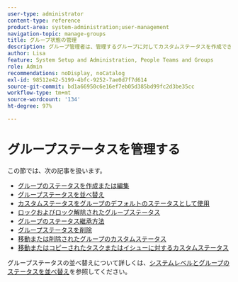 ```yaml
---
user-type: administrator
content-type: reference
product-area: system-administration;user-management
navigation-topic: manage-groups
title: グループ状態の管理
description: グループ管理者は、管理するグループに対してカスタムステータスを作成できます。これにより、会社全体の多くのカスタムステータスを不要にし、グループの階層でより自律性を高めることができます。Workfront 管理者がステータスのロックを解除した場合、管理対象のグループのシステムレベルのステータスを編集できます。
author: Lisa
feature: System Setup and Administration, People Teams and Groups
role: Admin
recommendations: noDisplay, noCatalog
exl-id: 98512e42-5199-4bfc-9252-7ae0d7f7d614
source-git-commit: bd1a66950c6e16ef7eb05d385bd99fc2d3be35cc
workflow-type: tm+mt
source-wordcount: '134'
ht-degree: 97%

---
```


# グループステータスを管理する

この節では、次の記事を扱います。

* [グループのステータスを作成または編集](../../../administration-and-setup/manage-groups/manage-group-statuses/create-or-edit-a-group-status.md)
* [グループステータスを並べ替え](../../../administration-and-setup/manage-groups/manage-group-statuses/reorder-group-statuses-from-groups-area.md)
* [カスタムステータスをグループのデフォルトのステータスとして使用](../../../administration-and-setup/manage-groups/manage-group-statuses/use-custom-statuses-as-default-statuses-group.md)
* [ロックおよびロック解除されたグループステータス](../../../administration-and-setup/manage-groups/manage-group-statuses/lock-or-unlock-a-custom-group-status.md)
* [グループのステータス継承方法](../../../administration-and-setup/manage-groups/manage-group-statuses/how-groups-inherit-statuses.md)
* [グループステータスを削除](../../../administration-and-setup/manage-groups/manage-group-statuses/delete-a-group-status.md)
* [移動または削除されたグループのカスタムステータス](../../../administration-and-setup/manage-groups/manage-group-statuses/custom-statuses-in-group-moved-or-deleted.md)
* [移動またはコピーされたタスクまたはイシューに対するカスタムステータス](../../../administration-and-setup/manage-groups/manage-group-statuses/custom-statuses-on-a-task-or-issue-that-is-moved-or-copied.md)

グループステータスの並べ替えについて詳しくは、[システムレベルとグループのステータスを並べ替え](../../../administration-and-setup/customize-workfront/creating-custom-status-and-priority-labels/reorder-system-statuses.md)を参照してください。
